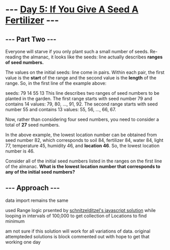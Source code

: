 # --- [Day 5: If You Give A Seed A Fertilizer](https://adventofcode.com/2023/day/5) ---
## --- Part Two ---
Everyone will starve if you only plant such a small number of seeds. Re-reading the almanac, it looks like the seeds: line actually describes **ranges of seed numbers.**

The values on the initial seeds: line come in pairs. Within each pair, the first value is the **start** of the range and the second value is the **length** of the range. So, in the first line of the example above:

seeds: 79 14 55 13
This line describes two ranges of seed numbers to be planted in the garden. The first range starts with seed number 79 and contains 14 values: 79, 80, ..., 91, 92. The second range starts with seed number 55 and contains 13 values: 55, 56, ..., 66, 67.

Now, rather than considering four seed numbers, you need to consider a total of **27** seed numbers.

In the above example, the lowest location number can be obtained from seed number 82, which corresponds to soil 84, fertilizer 84, water 84, light 77, temperature 45, humidity 46, and **location 46**. So, the lowest location number is 46.

Consider all of the initial seed numbers listed in the ranges on the first line of the almanac. **What is the lowest location number that corresponds to any of the initial seed numbers?**

## --- Approach ---
data import remains the same

used Range logic prsented by [schnitzelditzel's javascript solution](https://www.reddit.com/r/adventofcode/comments/18b4b0r/comment/kc4nr60/) while looping in intervals of 100,000 to get collection of Locations to find minimum

am not sure if this solution will work for all variations of data. original attempteded solutions is block commented out with hope to get that working one day